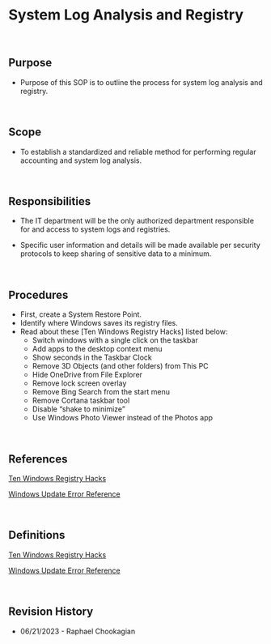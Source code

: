 # System Log Analysis and Registry

<br>

## Purpose

* Purpose of this SOP is to outline the process for system log analysis and registry.

<br>

## Scope

* To establish a standardized and reliable method for performing regular accounting and system log analysis.

<br>

## Responsibilities

* The IT department will be the only authorized department responsible for and access to system logs and registries.

* Specific user information and details will be made available per security protocols to keep sharing of sensitive data to a minimum.

<br>

## Procedures

* First, create a System Restore Point.
* Identify where Windows saves its registry files.
* Read about these [Ten Windows Registry Hacks] listed below:
  * Switch windows with a single click on the taskbar
  * Add apps to the desktop context menu
  * Show seconds in the Taskbar Clock
  * Remove 3D Objects (and other folders) from This PC
  * Hide OneDrive from File Explorer
  * Remove lock screen overlay
  * Remove Bing Search from the start menu
  * Remove Cortana taskbar tool
  * Disable “shake to minimize”
  * Use Windows Photo Viewer instead of the Photos app

<br>

## References

[Ten Windows Registry Hacks](https://www.howtogeek.com/669971/the-top-10-best-registry-hacks-for-windows-10/)

[Windows Update Error Reference](https://docs.microsoft.com/en-us/windows/deployment/update/windows-update-error-reference#windows-update-error-codes)

<br>

## Definitions

[Ten Windows Registry Hacks](https://www.howtogeek.com/669971/the-top-10-best-registry-hacks-for-windows-10/)

[Windows Update Error Reference](https://docs.microsoft.com/en-us/windows/deployment/update/windows-update-error-reference#windows-update-error-codes)

<br>

## Revision History

* 06/21/2023 - Raphael Chookagian
